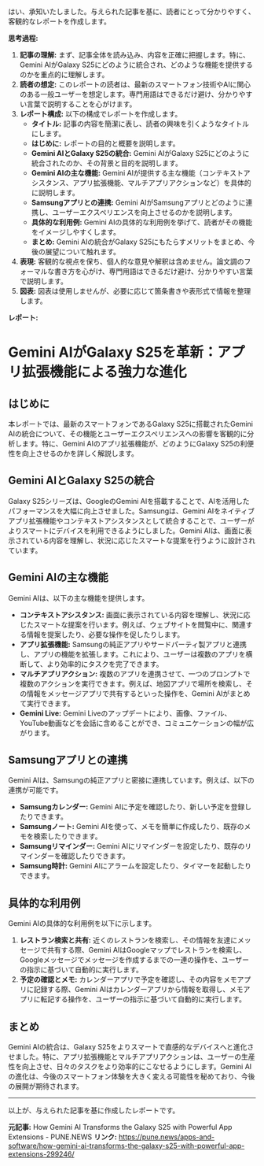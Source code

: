 はい、承知いたしました。与えられた記事を基に、読者にとって分かりやすく、客観的なレポートを作成します。

**思考過程:**

1.  **記事の理解:** まず、記事全体を読み込み、内容を正確に把握します。特に、Gemini AIがGalaxy S25にどのように統合され、どのような機能を提供するのかを重点的に理解します。
2.  **読者の想定:** このレポートの読者は、最新のスマートフォン技術やAIに関心のある一般ユーザーを想定します。専門用語はできるだけ避け、分かりやすい言葉で説明することを心がけます。
3.  **レポート構成:** 以下の構成でレポートを作成します。
    *   **タイトル:** 記事の内容を簡潔に表し、読者の興味を引くようなタイトルにします。
    *   **はじめに:** レポートの目的と概要を説明します。
    *   **Gemini AIとGalaxy S25の統合:** Gemini AIがGalaxy S25にどのように統合されたのか、その背景と目的を説明します。
    *   **Gemini AIの主な機能:** Gemini AIが提供する主な機能（コンテキストアシスタンス、アプリ拡張機能、マルチアプリアクションなど）を具体的に説明します。
    *   **Samsungアプリとの連携:** Gemini AIがSamsungアプリとどのように連携し、ユーザーエクスペリエンスを向上させるのかを説明します。
    *   **具体的な利用例:** Gemini AIの具体的な利用例を挙げて、読者がその機能をイメージしやすくします。
    *   **まとめ:** Gemini AIの統合がGalaxy S25にもたらすメリットをまとめ、今後の展望について触れます。
4.  **表現:** 客観的な視点を保ち、個人的な意見や解釈は含めません。論文調のフォーマルな書き方を心がけ、専門用語はできるだけ避け、分かりやすい言葉で説明します。
5.  **図表:** 図表は使用しませんが、必要に応じて箇条書きや表形式で情報を整理します。

**レポート:**

# Gemini AIがGalaxy S25を革新：アプリ拡張機能による強力な進化

## はじめに

本レポートでは、最新のスマートフォンであるGalaxy S25に搭載されたGemini AIの統合について、その機能とユーザーエクスペリエンスへの影響を客観的に分析します。特に、Gemini AIのアプリ拡張機能が、どのようにGalaxy S25の利便性を向上させるのかを詳しく解説します。

## Gemini AIとGalaxy S25の統合

Galaxy S25シリーズは、GoogleのGemini AIを搭載することで、AIを活用したパフォーマンスを大幅に向上させました。Samsungは、Gemini AIをネイティブアプリ拡張機能やコンテキストアシスタンスとして統合することで、ユーザーがよりスマートにデバイスを利用できるようにしました。Gemini AIは、画面に表示されている内容を理解し、状況に応じたスマートな提案を行うように設計されています。

## Gemini AIの主な機能

Gemini AIは、以下の主な機能を提供します。

*   **コンテキストアシスタンス:** 画面に表示されている内容を理解し、状況に応じたスマートな提案を行います。例えば、ウェブサイトを閲覧中に、関連する情報を提案したり、必要な操作を促したりします。
*   **アプリ拡張機能:** Samsungの純正アプリやサードパーティ製アプリと連携し、アプリの機能を拡張します。これにより、ユーザーは複数のアプリを横断して、より効率的にタスクを完了できます。
*   **マルチアプリアクション:** 複数のアプリを連携させて、一つのプロンプトで複数のアクションを実行できます。例えば、地図アプリで場所を検索し、その情報をメッセージアプリで共有するといった操作を、Gemini AIがまとめて実行できます。
*   **Gemini Live:** Gemini Liveのアップデートにより、画像、ファイル、YouTube動画などを会話に含めることができ、コミュニケーションの幅が広がります。

## Samsungアプリとの連携

Gemini AIは、Samsungの純正アプリと密接に連携しています。例えば、以下の連携が可能です。

*   **Samsungカレンダー:** Gemini AIに予定を確認したり、新しい予定を登録したりできます。
*   **Samsungノート:** Gemini AIを使って、メモを簡単に作成したり、既存のメモを検索したりできます。
*   **Samsungリマインダー:** Gemini AIにリマインダーを設定したり、既存のリマインダーを確認したりできます。
*   **Samsung時計:** Gemini AIにアラームを設定したり、タイマーを起動したりできます。

## 具体的な利用例

Gemini AIの具体的な利用例を以下に示します。

1.  **レストラン検索と共有:** 近くのレストランを検索し、その情報を友達にメッセージで共有する際、Gemini AIはGoogleマップでレストランを検索し、Googleメッセージでメッセージを作成するまでの一連の操作を、ユーザーの指示に基づいて自動的に実行します。
2.  **予定の確認とメモ:** カレンダーアプリで予定を確認し、その内容をメモアプリに記録する際、Gemini AIはカレンダーアプリから情報を取得し、メモアプリに転記する操作を、ユーザーの指示に基づいて自動的に実行します。

## まとめ

Gemini AIの統合は、Galaxy S25をよりスマートで直感的なデバイスへと進化させました。特に、アプリ拡張機能とマルチアプリアクションは、ユーザーの生産性を向上させ、日々のタスクをより効率的にこなせるようにします。Gemini AIの進化は、今後のスマートフォン体験を大きく変える可能性を秘めており、今後の展開が期待されます。

---
以上が、与えられた記事を基に作成したレポートです。


**元記事:** How Gemini AI Transforms the Galaxy S25 with Powerful App Extensions - PUNE.NEWS
**リンク:** https://pune.news/apps-and-software/how-gemini-ai-transforms-the-galaxy-s25-with-powerful-app-extensions-299246/